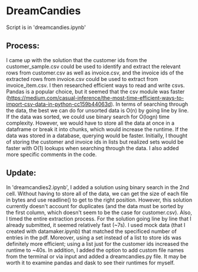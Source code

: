# DreamCandies

Script is in 'dreamcandies.ipynb'

## Process:
I came up with the solution that the customer ids from the customer_sample.csv could be used to identify and extract the relevant rows from customer.csv as well as invoice.csv, and the invoice ids of the extracted rows from invoice.csv could be used to extract from invoice_item.csv. I then researched efficient ways to read and write csvs. Pandas is a popular choice, but it seemed that the csv module was faster (https://medium.com/casual-inference/the-most-time-efficient-ways-to-import-csv-data-in-python-cc159b44063d). In terms of searching through the data, the best we can do for unsorted data is O(n) by going line by line. If the data was sorted, we could use binary search for O(logn) time complexity. However, we would have to store all the data at once in a dataframe or break it into chunks, which would increase the runtime. If the data was stored in a database, querying would be faster. Initially, I thought of storing the customer and invoice ids in lists but realized sets would be faster with O(1) lookups when searching through the data. I also added more specific comments in the code.

## Update:
In 'dreamcandies2.ipynb', I added a solution using binary search in the 2nd cell. Without having to store all of the data, we can get the size of each file in bytes and use readline() to get to the right position. However, this solution currently doesn't account for duplicates (and the data must be sorted by the first column, which doesn't seem to be the case for customer.csv). Also, I timed the entire extraction process. For the solution going line by line that I already submitted, it seemed relatively fast (~7s). I used mock data (that I created with datamaker.ipynb) that matched the specificed number of entries in the pdf. Moreover, using a set instead of a list to store ids was definitely more efficient; using a list just for the customer ids increased the runtime to ~40s. In addition, I added the option to add custom file names from the terminal or via input and added a dreamcandies.py file. It may be worth it to examine pandas and dask to see their runtimes for myself.
